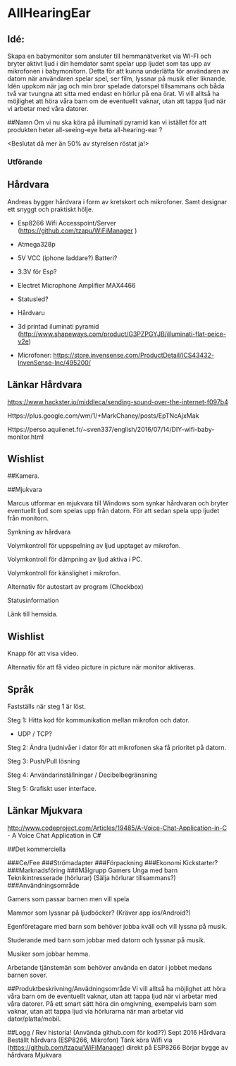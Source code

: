 # AllHearingEar
## Idé:
Skapa en babymonitor som ansluter till hemmanätverket via WI-FI och bryter aktivt ljud i din hemdator samt spelar upp ljudet som tas upp av mikrofonen i babymonitorn.
Detta för att kunna underlätta för användaren av datorn när användaren spelar spel, ser film, lyssnar på musik eller liknande.
Idén uppkom när jag och min bror spelade datorspel tillsammans och båda två var tvungna att sitta med endast en hörlur på ena örat.
Vi vill alltså ha möjlighet att höra våra barn om de eventuellt vaknar, utan att tappa ljud när vi arbetar med våra datorer.

##Namn
Om vi nu ska köra på illuminati pyramid kan vi istället för att produkten heter all-seeing-eye heta all-hearing-ear ?

<Beslutat då mer än 50% av styrelsen röstat ja!>

### Utförande

## Hårdvara

Andreas bygger hårdvara i form av kretskort och mikrofoner. Samt designar ett snyggt och praktiskt hölje.

- Esp8266 Wifi Accesspoint/Server (https://github.com/tzapu/WiFiManager )

- Atmega328p

- 5V VCC (iphone laddare?) Batteri?

- 3.3V för Esp?

- Electret Microphone Amplifier MAX4466

- Statusled?

- Hårdvaru

- 3d printad iluminati pyramid (http://www.shapeways.com/product/G3PZPGYJB/illuminati-flat-peice-v2e)

- Microfoner: https://store.invensense.com/ProductDetail/ICS43432-InvenSense-Inc/495200/

## Länkar Hårdvara

https://www.hackster.io/middleca/sending-sound-over-the-internet-f097b4

Https://plus.google.com/wm/1/+MarkChaney/posts/EpTNcAjxMak

Https://perso.aquilenet.fr/~sven337/english/2016/07/14/DIY-wifi-baby-monitor.html

## Wishlist

##Kamera.

##Mjukvara

Marcus utformar en mjukvara till Windows som synkar hårdvaran och bryter eventuellt ljud som spelas upp från datorn. För att sedan spela upp ljudet från monitorn.

Synkning av hårdvara

Volymkontroll för uppspelning av ljud upptaget av mikrofon.

Volymkontroll för dämpning av ljud aktiva i PC.

Volymkontroll för känslighet i mikrofon.

Alternativ för autostart av program (Checkbox)

Statusinformation

Länk till hemsida.

## Wishlist

Knapp för att visa video.

Alternativ för att få video picture in picture när monitor aktiveras.

## Språk

Fastställs när steg 1 är löst.

Steg 1: Hitta kod för kommunikation mellan mikrofon och dator.
- UDP / TCP?

Steg 2: Ändra ljudnivåer i dator för att mikrofonen ska få prioritet på datorn.

Steg 3: Push/Pull lösning

Steg 4: Användarinställningar / Decibelbegränsning

Steg 5: Grafiskt user interface.

## Länkar Mjukvara

http://www.codeproject.com/Articles/19485/A-Voice-Chat-Application-in-C - A Voice Chat Application in C#

##Det kommerciella

###Ce/Fee
###Strömadapter
###Förpackning
###Ekonomi
Kickstarter?
###Marknadsföring
###Målgrupp
Gamers
Unga med barn
Teknikintresserade (hörlurar) (Sälja hörlurar tillsammans?)
###Användningsområde

Gamers som passar barnen men vill spela

Mammor som lyssnar på ljudböcker? (Kräver app ios/Android?)

Egenföretagare med barn som behöver jobba kväll och vill lyssna på musik.

Studerande med barn som jobbar med datorn och lyssnar på musik.

Musiker som jobbar hemma.

Arbetande tjänstemän som behöver använda en dator i jobbet medans barnen sover.

##Produktbeskrivning/Anvädningsområde
Vi vill alltså ha möjlighet att höra våra barn om de eventuellt vaknar, utan att tappa ljud när vi arbetar med våra datorer.
På ett smart sätt höra din omgivning, exempelvis barn som vaknar, utan att tappa ljud via hörlurarna när man arbetar vid dator/platta/mobil.

##Logg / Rev historia! (Använda github.com för kod??)
Sept 2016
Hårdvara
Beställt hårdvara (ESP8266, Mikrofon)
Tänk köra Wifi via (https://github.com/tzapu/WiFiManager) direkt på ESP8266
Börjar bygge av hårdvara
Mjukvara


